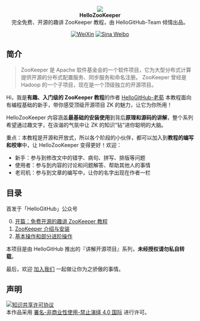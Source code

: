 <p align="center">
  <img src="https://cdn.jsdelivr.net/gh/HelloGitHub-Team/HelloZooKeeper@main/cover.png"/>
  <br><strong>HelloZooKeeper </strong><br>完全免费、开源的趣讲 ZooKeeper 教程，由 HelloGitHub-Team 倾情出品。<br>
</p>

<p align="center">
  <a href="https://cdn.jsdelivr.net/gh/521xueweihan/img@master/hellogithub/logo/weixin.png"><img src="https://img.shields.io/badge/Talk-%E5%BE%AE%E4%BF%A1%E7%BE%A4-brightgreen.svg?style=popout-square" alt="WeiXin"></a>
  <a href="https://weibo.com/hellogithub"><img src="https://img.shields.io/badge/%E6%96%B0%E6%B5%AA-Weibo-red.svg?style=popout-square" alt="Sina Weibo"></a>
</p>

## 简介
> ZooKeeper 是 Apache 软件基金会的一个软件项目，它为大型分布式计算提供开源的分布式配置服务、同步服务和命名注册。 ZooKeeper 曾经是 Hadoop 的一个子项目，现在是一个顶级独立的开源项目。

Hi，我是**有趣、入门级的 ZooKeeper 教程**的作者 [HelloGitHub-老荀](https://github.com/kaixinbaba) 本教程面向有编程基础的新手，带你感受顶级开源项目 ZK 的魅力，让它为你所用！

HelloZooKeeper 内容涵盖**最基础的安装使用**到背后**原理和源码的讲解**，整个系列希望通过趣文字，在诙谐的气氛中让 ZK 的知识“钻”进你聪明的大脑。

重点：本教程是开源和开放式，所以各个阶段的小伙伴，都可以加入到**教程的编写和校审**中，让 HelloZooKeeper 变得更好！欢迎：

- 新手：参与到修改文中的错字、病句、拼写、排版等问题
- 使用者：参与到内容的讨论和问题解答、帮助其他人的事情
- 老司机：参与到文章的编写中，让你的名字出现在作者一栏

## 目录

首发于「HelloGitHub」公众号

0. [开篇：免费开源的趣讲 ZooKeeper 教程](./content/0/content.md)
1. [ZooKeeper 介绍与安装](./content/1/content.md)
2. [基本操作和部分进阶操作](./content/2/content.md)


本项目是由 HelloGitHub 推出的『讲解开源项目』系列，**未经授权请勿私自转载**。

最后，欢迎 <a href="https://mp.weixin.qq.com/s/9FUQ2i0HbemwfIj9sa1p0A">加入我们</a> 一起做让你为之骄傲的事情。

## 声明

<a rel="license" href="https://creativecommons.org/licenses/by-nc-nd/4.0/deed.zh"><img alt="知识共享许可协议" style="border-width: 0" src="https://licensebuttons.net/l/by-nc-nd/4.0/88x31.png"></a><br>本作品采用 <a rel="license" href="https://creativecommons.org/licenses/by-nc-nd/4.0/deed.zh">署名-非商业性使用-禁止演绎 4.0 国际</a> 进行许可。









